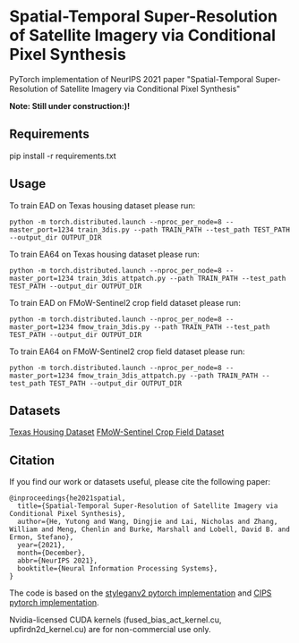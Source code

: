 # Spatial-Temporal Super-Resolution of Satellite Imagery via Conditional Pixel Synthesis
PyTorch implementation of NeurIPS 2021 paper "Spatial-Temporal Super-Resolution of Satellite Imagery via Conditional Pixel Synthesis"

**Note: Still under construction:)!**

## Requirements

pip install -r requirements.txt

## Usage


To train EAD on Texas housing dataset please run:
```
python -m torch.distributed.launch --nproc_per_node=8 --master_port=1234 train_3dis.py --path TRAIN_PATH --test_path TEST_PATH --output_dir OUTPUT_DIR
```
To train EA64 on Texas housing dataset please run:
```
python -m torch.distributed.launch --nproc_per_node=8 --master_port=1234 train_3dis_attpatch.py --path TRAIN_PATH --test_path TEST_PATH --output_dir OUTPUT_DIR
```
To train EAD on FMoW-Sentinel2 crop field dataset please run:
```
python -m torch.distributed.launch --nproc_per_node=8 --master_port=1234 fmow_train_3dis.py --path TRAIN_PATH --test_path TEST_PATH --output_dir OUTPUT_DIR
```
To train EA64 on FMoW-Sentinel2 crop field dataset please run:
```
python -m torch.distributed.launch --nproc_per_node=8 --master_port=1234 fmow_train_3dis_attpatch.py --path TRAIN_PATH --test_path TEST_PATH --output_dir OUTPUT_DIR
```

## Datasets
[Texas Housing Dataset](https://drive.google.com/drive/folders/1rFjxWxpH_4SCa30y58e3OJnH0uIyiMuD?usp=sharing)
[FMoW-Sentinel Crop Field Dataset](https://drive.google.com/drive/folders/1DLDU4vVU37xZNy-a10yum8oZhVKBoQLk?usp=sharing)

## Citation

If you find our work or datasets useful, please cite the following paper:
```
@inproceedings{he2021spatial,
  title={Spatial-Temporal Super-Resolution of Satellite Imagery via Conditional Pixel Synthesis},
  author={He, Yutong and Wang, Dingjie and Lai, Nicholas and Zhang, William and Meng, Chenlin and Burke, Marshall and Lobell, David B. and Ermon, Stefano},
  year={2021},
  month={December},
  abbr={NeurIPS 2021},
  booktitle={Neural Information Processing Systems},
}

```

The code is based on the [styleganv2 pytorch implementation](https://github.com/rosinality/stylegan2-pytorch) and [CIPS pytorch implementation](https://github.com/saic-mdal/CIPS).

Nvidia-licensed CUDA kernels (fused_bias_act_kernel.cu, upfirdn2d_kernel.cu) are for non-commercial use only.

